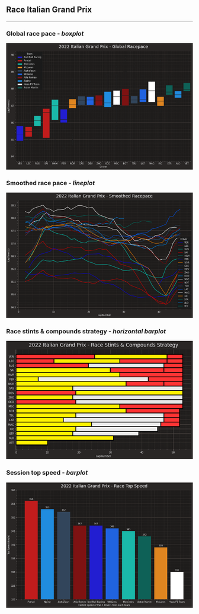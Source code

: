 ## Race Italian Grand Prix

---

### Global race pace - *boxplot*

<img src="/output/2022-09-11_Italian_Grand_Prix/global_racepace.png?raw=true"/>

### Smoothed race pace - *lineplot*

<img src="/output/2022-09-11_Italian_Grand_Prix/smoothed_racepace.png?raw=true"/>

### Race stints & compounds strategy - *horizontal barplot*

<img src="/output/2022-09-11_Italian_Grand_Prix/race_stints_compounds_stategy.png?raw=true"/>

### Session top speed - *barplot*

<img src="/output/2022-09-11_Italian_Grand_Prix/topspeed_race.png?raw=true"/>